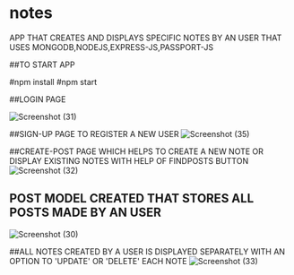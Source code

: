 # notes
APP THAT CREATES AND DISPLAYS SPECIFIC NOTES BY AN USER THAT USES MONGODB,NODEJS,EXPRESS-JS,PASSPORT-JS

##TO START APP

#npm install
#npm start


##LOGIN PAGE

![Screenshot (31)](https://user-images.githubusercontent.com/52125363/78467328-2e289f00-7729-11ea-9a37-7a80713707a4.png)

##SIGN-UP PAGE TO REGISTER A NEW USER
![Screenshot (35)](https://user-images.githubusercontent.com/52125363/78467381-e2c2c080-7729-11ea-8043-f5cb471c8235.png)


##CREATE-POST PAGE WHICH HELPS TO CREATE A NEW NOTE OR DISPLAY EXISTING NOTES WITH HELP OF FINDPOSTS BUTTON
![Screenshot (32)](https://user-images.githubusercontent.com/52125363/78467345-5adcb680-7729-11ea-89e5-2ad888e23d83.png)



## POST MODEL CREATED THAT STORES ALL POSTS MADE BY AN USER
![Screenshot (30)](https://user-images.githubusercontent.com/52125363/78467268-65e31700-7728-11ea-9250-fced92cafef5.png)

##ALL NOTES CREATED BY A USER IS DISPLAYED SEPARATELY WITH AN OPTION TO 'UPDATE' OR 'DELETE' EACH NOTE
![Screenshot (33)](https://user-images.githubusercontent.com/52125363/78467371-ae4f0480-7729-11ea-9dcb-03b791c29819.png)




